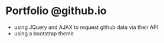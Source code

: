 # Portfolio @github.io

- using JQuery and AJAX to request github data via their API
- using a bootstrap theme